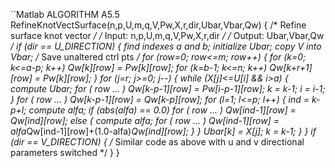 ``Matlab
ALGORITHM A5.5
  RefineKnotVectSurface(n,p,U,m,q,V,Pw,X,r,dir,Ubar,Vbar,Qw)
    {  /*  Refine surface knot vector  */
       /*  Input:  n,p,U,m,q,V,Pw,X,r,dir  */
       /*  Output: Ubar,Vbar,Qw  */
    if (dir == U_DIRECTION)
      {
      find indexes a and b;
      initialize Ubar;
      copy V into Vbar;
                /* Save unaltered ctrl pts */
      for (row=0; row<=m; row++)
        {
        for (k=0; k<=a-p; k++)  Qw[k][row] = Pw[k][row];
        for (k=b-1; k<=n; k++)  Qw[k+r+1][row] = Pw[k][row];
        }
      for (j=r; j>=0; j--)
        {
    while (X[j]<=U[i] && i>a)
      {
      compute Ubar;
      for ( row ... )   Qw[k-p-1][row] = Pw[i-p-1][row];
      k = k-1;   i = i-1;
      }
    for ( row ... )    Qw[k-p-1][row] = Qw[k-p][row];
    for (l=1; l<=p; l++)
      {
      ind = k-p+l;
      compute alfa;
      if (abs(alfa) == 0.0)
        for ( row ... )    Qw[ind-1][row] = Qw[ind][row];
      else
            {
            compute alfa;
            for ( row ...  )
              Qw[ind-1][row] =
                 alfa*Qw[ind-1][row]+(1.0-alfa)*Qw[ind][row];
            }
          }
        Ubar[k] = X[j];   k = k-1;
        }
      }
    if (dir == V_DIRECTION)
      {
      /* Similar code as above with u and v directional
        parameters switched */
      }
    }
```
